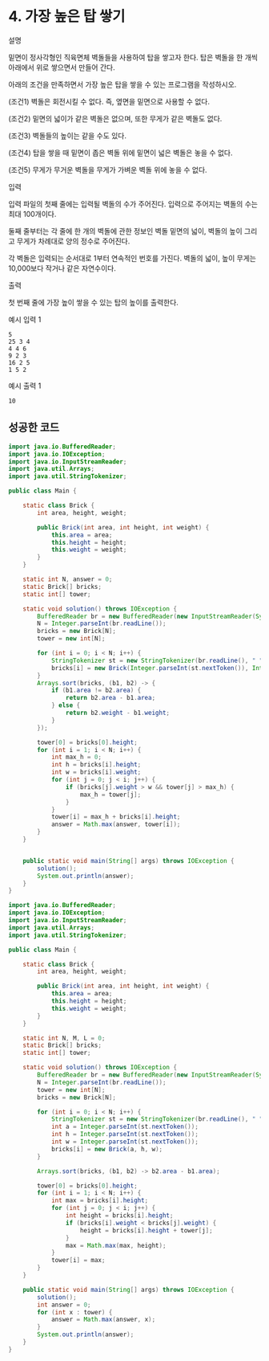 # 4. 가장 높은 탑 쌓기

설명

밑면이 정사각형인 직육면체 벽돌들을 사용하여 탑을 쌓고자 한다. 탑은 벽돌을 한 개씩 아래에서 위로 쌓으면서 만들어 간다.

아래의 조건을 만족하면서 가장 높은 탑을 쌓을 수 있는 프로그램을 작성하시오.

(조건1) 벽돌은 회전시킬 수 없다. 즉, 옆면을 밑면으로 사용할 수 없다.

(조건2) 밑면의 넓이가 같은 벽돌은 없으며, 또한 무게가 같은 벽돌도 없다.

(조건3) 벽돌들의 높이는 같을 수도 있다.

(조건4) 탑을 쌓을 때 밑면이 좁은 벽돌 위에 밑면이 넓은 벽돌은 놓을 수 없다.

(조건5) 무게가 무거운 벽돌을 무게가 가벼운 벽돌 위에 놓을 수 없다.



입력

입력 파일의 첫째 줄에는 입력될 벽돌의 수가 주어진다. 입력으로 주어지는 벽돌의 수는 최대 100개이다.

둘째 줄부터는 각 줄에 한 개의 벽돌에 관한 정보인 벽돌 밑면의 넓이, 벽돌의 높이 그리고 무게가 차례대로 양의 정수로 주어진다.

각 벽돌은 입력되는 순서대로 1부터 연속적인 번호를 가진다. 벽돌의 넓이, 높이 무게는 10,000보다 작거나 같은 자연수이다.



출력

첫 번째 줄에 가장 높이 쌓을 수 있는 탑의 높이를 출력한다.



예시 입력 1 

```
5
25 3 4
4 4 6
9 2 3
16 2 5
1 5 2
```

예시 출력 1

```
10
```



## 성공한 코드

~~~java
import java.io.BufferedReader;
import java.io.IOException;
import java.io.InputStreamReader;
import java.util.Arrays;
import java.util.StringTokenizer;

public class Main {

    static class Brick {
        int area, height, weight;

        public Brick(int area, int height, int weight) {
            this.area = area;
            this.height = height;
            this.weight = weight;
        }
    }

    static int N, answer = 0;
    static Brick[] bricks;
    static int[] tower;

    static void solution() throws IOException {
        BufferedReader br = new BufferedReader(new InputStreamReader(System.in));
        N = Integer.parseInt(br.readLine());
        bricks = new Brick[N];
        tower = new int[N];

        for (int i = 0; i < N; i++) {
            StringTokenizer st = new StringTokenizer(br.readLine(), " ");
            bricks[i] = new Brick(Integer.parseInt(st.nextToken()), Integer.parseInt(st.nextToken()), Integer.parseInt(st.nextToken()));
        }
        Arrays.sort(bricks, (b1, b2) -> {
            if (b1.area != b2.area) {
                return b2.area - b1.area;
            } else {
                return b2.weight - b1.weight;
            }
        });

        tower[0] = bricks[0].height;
        for (int i = 1; i < N; i++) {
            int max_h = 0;
            int h = bricks[i].height;
            int w = bricks[i].weight;
            for (int j = 0; j < i; j++) {
                if (bricks[j].weight > w && tower[j] > max_h) {
                    max_h = tower[j];
                }
            }
            tower[i] = max_h + bricks[i].height;
          	answer = Math.max(answer, tower[i]);
        }
    }


    public static void main(String[] args) throws IOException {
        solution();
        System.out.println(answer);
    }
}
~~~



~~~java
import java.io.BufferedReader;
import java.io.IOException;
import java.io.InputStreamReader;
import java.util.Arrays;
import java.util.StringTokenizer;

public class Main {

    static class Brick {
        int area, height, weight;

        public Brick(int area, int height, int weight) {
            this.area = area;
            this.height = height;
            this.weight = weight;
        }
    }

    static int N, M, L = 0;
    static Brick[] bricks;
    static int[] tower;

    static void solution() throws IOException {
        BufferedReader br = new BufferedReader(new InputStreamReader(System.in));
        N = Integer.parseInt(br.readLine());
        tower = new int[N];
        bricks = new Brick[N];

        for (int i = 0; i < N; i++) {
            StringTokenizer st = new StringTokenizer(br.readLine(), " ");
            int a = Integer.parseInt(st.nextToken());
            int h = Integer.parseInt(st.nextToken());
            int w = Integer.parseInt(st.nextToken());
            bricks[i] = new Brick(a, h, w);
        }

        Arrays.sort(bricks, (b1, b2) -> b2.area - b1.area);

        tower[0] = bricks[0].height;
        for (int i = 1; i < N; i++) {
            int max = bricks[i].height;
            for (int j = 0; j < i; j++) {
                int height = bricks[i].height;
                if (bricks[i].weight < bricks[j].weight) {
                    height = bricks[i].height + tower[j];
                }
                max = Math.max(max, height);
            }
            tower[i] = max;
        }
    }

    public static void main(String[] args) throws IOException {
        solution();
        int answer = 0;
        for (int x : tower) {
            answer = Math.max(answer, x);
        }
        System.out.println(answer);
    }
}
~~~

